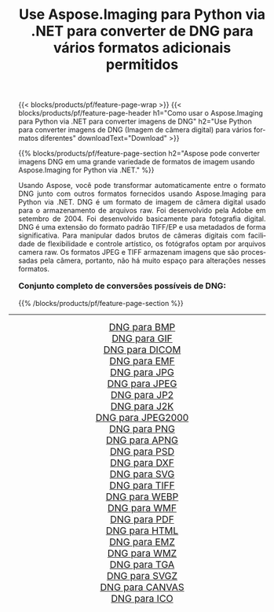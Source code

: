 ﻿---
title: Use Aspose.Imaging para Python via .NET para converter de DNG para vários formatos adicionais permitidos 
weight: 3920
url: /pt/python-net/conversion/from/dng/ 
lang: pt
langdirlevel: 2
locales: zh-hans,ja,it,ru,de,es,fr,nl,id,lt,pl,pt,vi,tr,ko,zh-hant,ar,hi,th,sv,cs,uk,he
description: Você pode transformar rapidamente de DNG(Imagem de câmera digital) em vários formatos usando Aspose.Imaging para Python via .NET.
---

{{< blocks/products/pf/feature-page-wrap >}}
{{< blocks/products/pf/feature-page-header h1="Como usar o Aspose.Imaging para Python via .NET para converter imagens de DNG" h2="Use Python para converter imagens de DNG (Imagem de câmera digital) para vários formatos diferentes" downloadText="Download" >}}


{{% blocks/products/pf/feature-page-section  h2="Aspose pode converter imagens DNG em uma grande variedade de formatos de imagem usando Aspose.Imaging for Python via .NET." %}}
<p align=justify>Usando Aspose, você pode transformar automaticamente entre o formato DNG junto com outros formatos fornecidos usando Aspose.Imaging para Python via .NET. DNG é um formato de imagem de câmera digital usado para o armazenamento de arquivos raw. Foi desenvolvido pela Adobe em setembro de 2004. Foi desenvolvido basicamente para fotografia digital. DNG é uma extensão do formato padrão TIFF/EP e usa metadados de forma significativa. Para manipular dados brutos de câmeras digitais com facilidade de flexibilidade e controle artístico, os fotógrafos optam por arquivos camera raw. Os formatos JPEG e TIFF armazenam imagens que são processadas pela câmera, portanto, não há muito espaço para alterações nesses formatos.</p>
<h3 style="margin-top:16px;">
Conjunto completo de conversões possíveis de DNG:
</h3>
{{% /blocks/products/pf/feature-page-section %}}
<div class="container-fluid productfamilypage bg-gray">
    <div class="convertypes bg-gray agp-content section">
        <div class="container">
		<hr style="margin-left:-20px;"/>
		<div class="row other-converters" style="gap: 10px;font-size: 19px;text-align:center;">
		    <div class='col-md-3 other-converter remove-lp remove-rp'><a href="/imaging/pt/python-net/conversion/dng-to-bmp/" style="padding:15px;">DNG para BMP</a></div><div class='col-md-3 other-converter remove-lp remove-rp'><a href="/imaging/pt/python-net/conversion/dng-to-gif/" style="padding:15px;">DNG para GIF</a></div><div class='col-md-3 other-converter remove-lp remove-rp'><a href="/imaging/pt/python-net/conversion/dng-to-dicom/" style="padding:15px;">DNG para DICOM</a></div><div class='col-md-3 other-converter remove-lp remove-rp'><a href="/imaging/pt/python-net/conversion/dng-to-emf/" style="padding:15px;">DNG para EMF</a></div><div class='col-md-3 other-converter remove-lp remove-rp'><a href="/imaging/pt/python-net/conversion/dng-to-jpg/" style="padding:15px;">DNG para JPG</a></div><div class='col-md-3 other-converter remove-lp remove-rp'><a href="/imaging/pt/python-net/conversion/dng-to-jpeg/" style="padding:15px;">DNG para JPEG</a></div><div class='col-md-3 other-converter remove-lp remove-rp'><a href="/imaging/pt/python-net/conversion/dng-to-jp2/" style="padding:15px;">DNG para JP2</a></div><div class='col-md-3 other-converter remove-lp remove-rp'><a href="/imaging/pt/python-net/conversion/dng-to-j2k/" style="padding:15px;">DNG para J2K</a></div><div class='col-md-3 other-converter remove-lp remove-rp'><a href="/imaging/pt/python-net/conversion/dng-to-jpeg2000/" style="padding:15px;">DNG para JPEG2000</a></div><div class='col-md-3 other-converter remove-lp remove-rp'><a href="/imaging/pt/python-net/conversion/dng-to-png/" style="padding:15px;">DNG para PNG</a></div><div class='col-md-3 other-converter remove-lp remove-rp'><a href="/imaging/pt/python-net/conversion/dng-to-apng/" style="padding:15px;">DNG para APNG</a></div><div class='col-md-3 other-converter remove-lp remove-rp'><a href="/imaging/pt/python-net/conversion/dng-to-psd/" style="padding:15px;">DNG para PSD</a></div><div class='col-md-3 other-converter remove-lp remove-rp'><a href="/imaging/pt/python-net/conversion/dng-to-dxf/" style="padding:15px;">DNG para DXF</a></div><div class='col-md-3 other-converter remove-lp remove-rp'><a href="/imaging/pt/python-net/conversion/dng-to-svg/" style="padding:15px;">DNG para SVG</a></div><div class='col-md-3 other-converter remove-lp remove-rp'><a href="/imaging/pt/python-net/conversion/dng-to-tiff/" style="padding:15px;">DNG para TIFF</a></div><div class='col-md-3 other-converter remove-lp remove-rp'><a href="/imaging/pt/python-net/conversion/dng-to-webp/" style="padding:15px;">DNG para WEBP</a></div><div class='col-md-3 other-converter remove-lp remove-rp'><a href="/imaging/pt/python-net/conversion/dng-to-wmf/" style="padding:15px;">DNG para WMF</a></div><div class='col-md-3 other-converter remove-lp remove-rp'><a href="/imaging/pt/python-net/conversion/dng-to-pdf/" style="padding:15px;">DNG para PDF</a></div><div class='col-md-3 other-converter remove-lp remove-rp'><a href="/imaging/pt/python-net/conversion/dng-to-html/" style="padding:15px;">DNG para HTML</a></div><div class='col-md-3 other-converter remove-lp remove-rp'><a href="/imaging/pt/python-net/conversion/dng-to-emz/" style="padding:15px;">DNG para EMZ</a></div><div class='col-md-3 other-converter remove-lp remove-rp'><a href="/imaging/pt/python-net/conversion/dng-to-wmz/" style="padding:15px;">DNG para WMZ</a></div><div class='col-md-3 other-converter remove-lp remove-rp'><a href="/imaging/pt/python-net/conversion/dng-to-tga/" style="padding:15px;">DNG para TGA</a></div><div class='col-md-3 other-converter remove-lp remove-rp'><a href="/imaging/pt/python-net/conversion/dng-to-svgz/" style="padding:15px;">DNG para SVGZ</a></div><div class='col-md-3 other-converter remove-lp remove-rp'><a href="/imaging/pt/python-net/conversion/dng-to-canvas/" style="padding:15px;">DNG para CANVAS</a></div><div class='col-md-3 other-converter remove-lp remove-rp'><a href="/imaging/pt/python-net/conversion/dng-to-ico/" style="padding:15px;">DNG para ICO</a></div>
                </div>
        </div>
    </div>
</div>
<br/>

